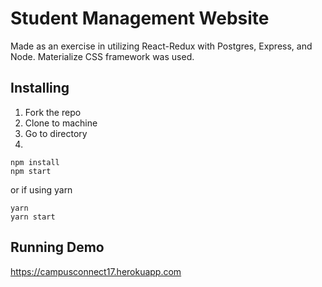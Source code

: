 # Student Management Website

Made as an exercise in utilizing React-Redux with Postgres, Express, and Node. Materialize CSS framework was used.

## Installing
1. Fork the repo
2. Clone to machine
3. Go to directory
4.
```
npm install
npm start
```
or if using yarn
```
yarn
yarn start
```
## Running Demo
https://campusconnect17.herokuapp.com
